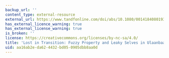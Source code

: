 ```yaml
---
backup_url: ''
content_type: external-resource
external_url: https://www.tandfonline.com/doi/abs/10.1080/00141840801930891?journalCode=retn20
has_external_licence_warning: true
has_external_license_warning: true
is_broken: ''
license: https://creativecommons.org/licenses/by-nc-sa/4.0/
title: 'Lost in Transition: Fuzzy Property and Leaky Selves in Ulaanbaatar'
uid: aa16ab2e-da62-4432-bd05-0905dbb8aa0d
---
```

